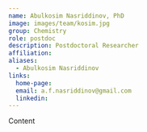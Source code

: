 ```yaml
---
name: Abulkosim Nasriddinov, PhD
image: images/team/kosim.jpg
group: Chemistry
role: postdoc
description: Postdoctoral Researcher
affiliation: 
aliases:
  - Abulkosim Nasriddinov
links:
  home-page: 
  email: a.f.nasriddinov@gmail.com
  linkedin: 
---
```


Content
<br>


